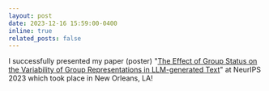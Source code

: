 ```yaml
---
layout: post
date: 2023-12-16 15:59:00-0400
inline: true
related_posts: false
---
```


I successfully presented my paper (poster) "[The Effect of Group Status on the Variability of Group Representations in LLM-generated Text](https://osf.io/sbt72/)" at NeurIPS 2023 which took place in New Orleans, LA! 
